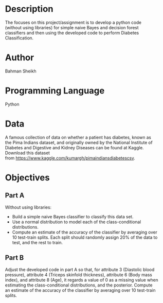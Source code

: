 # Description

The focuses on this project/assignment is to develop a python code (without using libraries) for simple naive Bayes and decision forest classifiers and then using the developed code to perform Diabetes Classification.

# Author
Bahman Sheikh

# Programming Language
Python

# Data
A famous collection of data on whether a patient has diabetes, known as the Pima Indians dataset, and originally owned by the National Institute of Diabetes and Digestive and Kidney Diseases can be found at Kaggle. Download this dataset from https://www.kaggle.com/kumargh/pimaindiansdiabetescsv. 

# Objectives

## Part A 
Without using libraries:
- Build a simple naive Bayes classifier to classify this data set. 
- Use a normal distribution to model each of the class-conditional distributions.
- Compute an estimate of the accuracy of the classifier by averaging over 10 test-train splits. Each split should randomly assign 20% of the data to test, and the rest to train.

## Part B
Adjust the developed code in part A so that, for attribute 3 (Diastolic blood pressure), attribute 4 (Triceps skinfold thickness), attribute 6 (Body mass index), and attribute 8 (Age), it regards a value of 0 as a missing value when estimating the class-conditional distributions, and the posterior. Compute an estimate of the accuracy of the classifier by averaging over 10 test-train splits.


